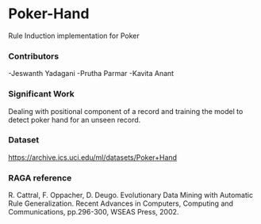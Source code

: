 # Poker-Hand
Rule Induction implementation for Poker

### Contributors
-Jeswanth Yadagani
-Prutha Parmar
-Kavita Anant

### Significant Work
Dealing with positional component of a record and training the model to detect poker hand for an unseen record.

### Dataset
https://archive.ics.uci.edu/ml/datasets/Poker+Hand

### RAGA reference
R. Cattral, F. Oppacher, D. Deugo. Evolutionary Data Mining with Automatic Rule Generalization.
Recent Advances in Computers, Computing and Communications, pp.296-300, WSEAS Press, 2002.
